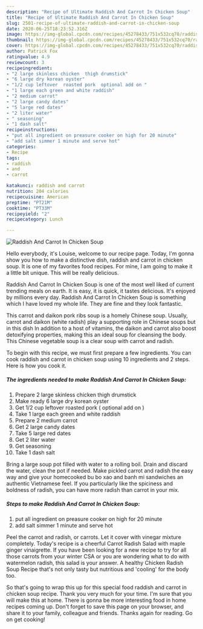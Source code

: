 ```yaml
---
description: "Recipe of Ultimate Raddish And Carrot In Chicken Soup"
title: "Recipe of Ultimate Raddish And Carrot In Chicken Soup"
slug: 2501-recipe-of-ultimate-raddish-and-carrot-in-chicken-soup
date: 2020-06-25T18:23:52.316Z
image: https://img-global.cpcdn.com/recipes/45278433/751x532cq70/raddish-and-carrot-in-chicken-soup-recipe-main-photo.jpg
thumbnail: https://img-global.cpcdn.com/recipes/45278433/751x532cq70/raddish-and-carrot-in-chicken-soup-recipe-main-photo.jpg
cover: https://img-global.cpcdn.com/recipes/45278433/751x532cq70/raddish-and-carrot-in-chicken-soup-recipe-main-photo.jpg
author: Patrick Fox
ratingvalue: 4.9
reviewcount: 3
recipeingredient:
- "2 large skinless chicken  thigh drumstick"
- "6 large dry korean oyster"
- "1/2 cup leftover  roasted pork  optional add on "
- "1 large each green and white raddish"
- "2 medium carrot"
- "2 large candy dates"
- "5 large red dates"
- "2 liter water"
- " seasoning"
- "1 dash salt"
recipeinstructions:
- "put all ingredient on preasure cooker on high for 20 minute"
- "add salt simmer 1 minute and serve hot"
categories:
- Recipe
tags:
- raddish
- and
- carrot

katakunci: raddish and carrot 
nutrition: 204 calories
recipecuisine: American
preptime: "PT21M"
cooktime: "PT33M"
recipeyield: "2"
recipecategory: Lunch

---
```



![Raddish And Carrot In Chicken Soup](https://img-global.cpcdn.com/recipes/45278433/751x532cq70/raddish-and-carrot-in-chicken-soup-recipe-main-photo.jpg)

Hello everybody, it's Louise, welcome to our recipe page. Today, I'm gonna show you how to make a distinctive dish, raddish and carrot in chicken soup. It is one of my favorites food recipes. For mine, I am going to make it a little bit unique. This will be really delicious.

Raddish And Carrot In Chicken Soup is one of the most well liked of current trending meals on earth. It is easy, it is quick, it tastes delicious. It's enjoyed by millions every day. Raddish And Carrot In Chicken Soup is something which I have loved my whole life. They are fine and they look fantastic.

This carrot and daikon pork ribs soup is a homely Chinese soup. Usually, carrot and daikon (white radish) play a supporting role in Chinese soups but in this dish In addition to a host of vitamins, the daikon and carrot also boost detoxifying properties, making this an ideal soup for cleansing the body. This Chinese vegetable soup is a clear soup with carrot and radish.


To begin with this recipe, we must first prepare a few ingredients. You can cook raddish and carrot in chicken soup using 10 ingredients and 2 steps. Here is how you cook it.

<!--inarticleads1-->

##### The ingredients needed to make Raddish And Carrot In Chicken Soup:

1. Prepare 2 large skinless chicken  thigh drumstick
1. Make ready 6 large dry korean oyster
1. Get 1/2 cup leftover  roasted pork ( optional add on )
1. Take 1 large each green and white raddish
1. Prepare 2 medium carrot
1. Get 2 large candy dates
1. Take 5 large red dates
1. Get 2 liter water
1. Get  seasoning
1. Take 1 dash salt


Bring a large soup pot filled with water to a rolling boil. Drain and discard the water, clean the pot if needed. Make pickled carrot and radish the easy way and give your homecooked bu bo xao and banh mi sandwiches an authentic Vietnamese feel. If you particularly like the spiciness and boldness of radish, you can have more radish than carrot in your mix. 

<!--inarticleads2-->

##### Steps to make Raddish And Carrot In Chicken Soup:

1. put all ingredient on preasure cooker on high for 20 minute
1. add salt simmer 1 minute and serve hot


Peel the carrot and radish, or carrots. Let it cover with vinegar mixture completely. Today&#39;s recipe is a cheerful Carrot Radish Salad with maple ginger vinaigrette. If you have been looking for a new recipe to try for all those carrots from your winter CSA or you are wondering what to do with watermelon radish, this salad is your answer. A healthy Chicken Radish Soup Recipe that&#39;s not only tasty but nutritious and &#39;cooling&#39; for the body too. 

So that's going to wrap this up for this special food raddish and carrot in chicken soup recipe. Thank you very much for your time. I'm sure that you will make this at home. There is gonna be more interesting food in home recipes coming up. Don't forget to save this page on your browser, and share it to your family, colleague and friends. Thanks again for reading. Go on get cooking!
